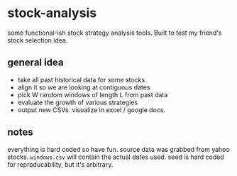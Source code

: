 # stock-analysis
some functional-ish stock strategy analysis tools.  Built to test my 
friend's stock selection idea.

## general idea
* take all past historical data for some stocks
* align it so we are looking at contiguous dates
* pick W random windows of length L from past data
* evaluate the growth of various strategies
* output new CSVs. visualize in excel / google docs.

## notes
everything is hard coded so have fun.  source data was grabbed from
yahoo stocks.  `windows.csv` will contain the actual dates used. seed 
is hard coded for reproducability, but it's arbitrary.
